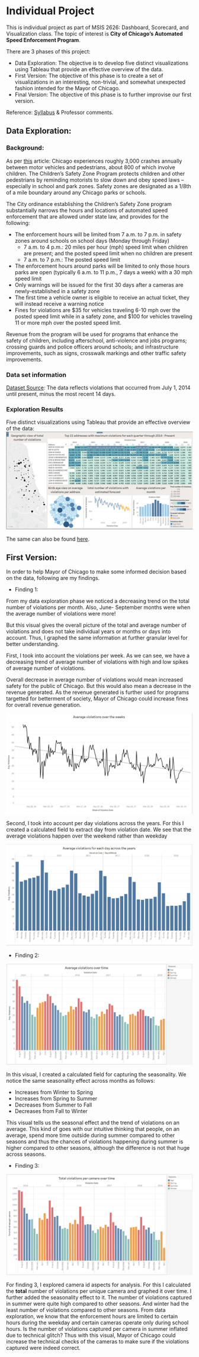# Individual Project

This is individual project as part of MSIS 2626: Dashboard, Scorecard, and Visualization class. The topic of interest is **City of Chicago’s Automated Speed Enforcement Program**.

There are 3 phases of this project:
* Data Exploration: The objective is to develop five distinct visualizations using Tableau that provide an effective overview of the data.
* First Version: The objective of this phase is to create a set of visualizations in an interesting, non-trivial, and somewhat unexpected
fashion intended for the Mayor of Chicago.
* Final Version: The objective of this phase is to further improvise our first version.

Reference: [Syllabus](https://github.com/mschermann/msis2629spring2019) & Professor comments.

## Data Exploration:

### Background:
As per [this](https://www.chicago.gov/city/en/depts/cdot/supp_info/children_s_safetyzoneporgramautomaticspeedenforcement.html) article: Chicago experiences roughly 3,000 crashes annually between motor vehicles and pedestrians, about 800 of which involve children. The Children’s Safety Zone Program protects children and other pedestrians by reminding motorists to slow down and obey speed laws – especially in school and park zones. Safety zones are designated as a 1/8th of a mile boundary around any Chicago parks or schools.

The City ordinance establishing the Children’s Safety Zone program substantially narrows the hours and locations of automated speed enforcement that are allowed under state law, and provides for the following:
* The enforcement hours will be limited from 7 a.m. to 7 p.m. in safety zones around schools on school days (Monday through Friday)
  * 7 a.m. to 4 p.m.: 20 miles per hour (mph) speed limit when children are present; and the posted speed limit when no children are present
  * 7 a.m. to 7 p.m.: The posted speed limit
* The enforcement hours around parks will be limited to only those hours parks are open (typically 6 a.m. to 11 p.m., 7 days a week) with a 30 mph speed limit
* Only warnings will be issued for the first 30 days after a cameras are newly-established in a safety zone
* The first time a vehicle owner is eligible to receive an actual ticket, they will instead receive a warning notice
* Fines for violations are $35 for vehicles traveling 6-10 mph over the posted speed limit while in a safety zone, and $100 for vehicles traveling 11 or more mph over the posted speed limit.  

Revenue from the program will be used for programs that enhance the safety of children, including afterschool, anti-violence and jobs programs; crossing guards and police officers around schools; and infrastructure improvements, such as signs, crosswalk markings and other traffic safety improvements.

### Data set information

[Dataset Source](https://data.cityofchicago.org/Transportation/Speed-Camera-Violations/hhkd-xvj4): The data reflects violations that occurred from July 1, 2014 until present, minus the most recent 14 days. 

### Exploration Results
Five distinct visualizations using Tableau that provide an effective overview of the data:
![Image](https://github.com/bharatimalik/Speed_Camera_Violations/blob/master/Phase1.JPG)

 The same can also be found [here](https://public.tableau.com/profile/bharati.malik#!/vizhome/Individual_Project_Visuals_1/SingleView).

## First Version:

In order to help Mayor of Chicago to make some informed decision based on the data, following are my findings.

* Finding 1: 

From my data exploration phase we noticed a decreasing trend on the total number of violations per month. Also, June- September months were when the average number of violations were more! 


But this visual gives the overall picture of the total and average number of violations and does not take individual years or months or days into account. Thus, I graphed the same information at further granular level for better understanding.

First, I took into account the violations per week. As we can see, we have a decreasing trend of average number of violations with high and low spikes of average number of violations. 

Overall decrease in average number of violations would mean increased safety for the public of Chicago. But this would also mean a decrease in the revenue generated. As the revenue generated is further used for programs targetted for betterment of society, Mayor of Chicago could increase fines for overall revenue generation. 

![Image](https://github.com/bharatimalik/Speed_Camera_Violations/blob/master/Week.JPG)

Second, I took into account per day violations across the years. For this I created a calculated field to extract day from violation date. We see that the average violations happen over the weekend rather than weekday

![Image](https://github.com/bharatimalik/Speed_Camera_Violations/blob/master/Day.JPG)

* Finding 2:

![Image](https://github.com/bharatimalik/Speed_Camera_Violations/blob/master/Monthly.JPG)

In this visual, I created a calculated field for capturing the seasonality. We notice the same seasonality effect across months as follows:
* Increases from Winter to Spring
* Increases from Spring to Summer
* Decreases from Summer to Fall
* Decreases from Fall to Winter

This visual tells us the seasonal effect and the trend of violations on an average. This kind of goes with our intuitive thinking that people, on an average, spend more time outside during summer compared to other seasons and thus the chances of violations happening during summer is higher compared to other seasons, although the difference is not that huge across seasons.

* Finding 3:

![Image](https://github.com/bharatimalik/Speed_Camera_Violations/blob/master/Camera.JPG)

For finding 3, I explored camera id aspects for analysis. For this I calculated the **total** number of violations per unique camera and graphed it over time. I further added the seasonality effect to it. The number of violations captured in summer were quite high compared to other seasons. And winter had the least number of violations compared to other seasons. From data exploration, we know that the enforcement hours are limited to certain hours during the weekday and certain cameras operate only during school hours. Is the number of violations captured per camera in summer inflated due to technical glitch?
Thus with this visual, Mayor of Chicago could increase the technical checks of the cameras to make sure if the violations captured were indeed correct.
 
